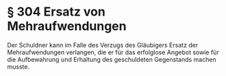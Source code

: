 # § 304 Ersatz von Mehraufwendungen
Der Schuldner kann im Falle des Verzugs des Gläubigers Ersatz der Mehraufwendungen verlangen, die er für das erfolglose Angebot sowie für die Aufbewahrung und Erhaltung des geschuldeten Gegenstands machen musste.